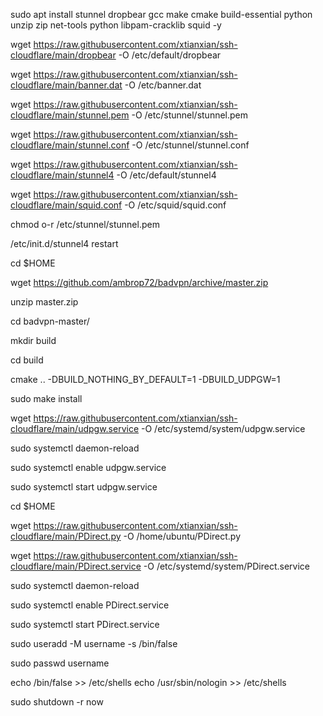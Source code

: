 sudo apt install stunnel dropbear gcc make cmake build-essential python unzip zip net-tools python libpam-cracklib squid -y

wget https://raw.githubusercontent.com/xtianxian/ssh-cloudflare/main/dropbear -O /etc/default/dropbear

wget https://raw.githubusercontent.com/xtianxian/ssh-cloudflare/main/banner.dat -O /etc/banner.dat

wget https://raw.githubusercontent.com/xtianxian/ssh-cloudflare/main/stunnel.pem -O /etc/stunnel/stunnel.pem

wget https://raw.githubusercontent.com/xtianxian/ssh-cloudflare/main/stunnel.conf -O /etc/stunnel/stunnel.conf

wget https://raw.githubusercontent.com/xtianxian/ssh-cloudflare/main/stunnel4 -O /etc/default/stunnel4

wget https://raw.githubusercontent.com/xtianxian/ssh-cloudflare/main/squid.conf -O /etc/squid/squid.conf

chmod o-r /etc/stunnel/stunnel.pem

/etc/init.d/stunnel4 restart

cd $HOME

wget https://github.com/ambrop72/badvpn/archive/master.zip

unzip master.zip

cd badvpn-master/

mkdir build

cd build

cmake .. -DBUILD_NOTHING_BY_DEFAULT=1 -DBUILD_UDPGW=1

sudo make install

wget https://raw.githubusercontent.com/xtianxian/ssh-cloudflare/main/udpgw.service -O /etc/systemd/system/udpgw.service

sudo systemctl daemon-reload

sudo systemctl enable udpgw.service

sudo systemctl start udpgw.service

cd $HOME

wget https://raw.githubusercontent.com/xtianxian/ssh-cloudflare/main/PDirect.py -O /home/ubuntu/PDirect.py

wget https://raw.githubusercontent.com/xtianxian/ssh-cloudflare/main/PDirect.service -O /etc/systemd/system/PDirect.service

sudo systemctl daemon-reload

sudo systemctl enable PDirect.service

sudo systemctl start PDirect.service

sudo useradd -M username -s /bin/false

sudo passwd username

echo /bin/false >> /etc/shells
echo /usr/sbin/nologin >> /etc/shells

sudo shutdown -r now
